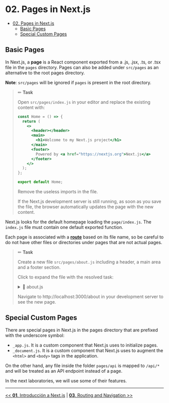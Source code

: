 # 02. Pages in Next.js

- [02. Pages in Next.js](#02-pages-in-nextjs)
  - [Basic Pages](#basic-pages)
  - [Special Custom Pages](#special-custom-pages)

## Basic Pages

In Next.js, a **page** is a React component exported from a .js, .jsx, .ts, or .tsx file in the `pages` directory. Pages can also be added under `src/pages` as an alternative to the root pages directory.

**Note**: `src/pages` will be ignored if `pages` is present in the root directory.

> ✏ **Task**
>
> Open `src/pages/index.js` in your editor and replace the existing content with:
>
> ```jsx
> const Home = () => {
>   return (
>     <>
>       <header></header>
>       <main>
>         <h1>Welcome to my Next.js project</h1>
>       </main>
>       <footer>
>         Powered by <a href="https://nextjs.org">Next.js</a>
>       </footer>
>     </>
>   );
> };
>
> export default Home;
> ```
>
> Remove the useless imports in the file.
>
> If the Next.js development server is still running, as soon as you save the file, the browser automatically updates the page with the new content.

Next.js looks for the default homepage loading the `page/index.js`. The `index.js` file must contain one default exported function.

Each page is associated with a [**route**](../03-routing-and-navigation) based on its file name, so be careful to do not have other files or directories under pages that are not actual pages.

> ✏ **Task**
>
> Create a new file `src/pages/about.js` including a header, a main area and a footer section.
>
> Click to expand the file with the resolved task:
>
> <details>
>  <summary>📄 about.js</summary>
>
> ```jsx
> export default function About() {
>   return (
>     <>
>       <header></header>
>       <main>
>         <h1>About us</h1>
>         <h2>This is a starter Next.js project</h2>
>         <p>A hands-on laboratory to start working with Next.js</p>
>       </main>
>       <footer>
>         Powered by <a href="https://nextjs.org">Next.js</a>
>       </footer>
>     </>
>   );
> }
> ```
>
> </details>
>
> Navigate to http://localhost:3000/about in your development server to see the new page.

## Special Custom Pages

There are special pages in Next.js in the pages directory that are prefixed with the underscore symbol:

- `_app.js`. It is a custom component that Next.js uses to initialize pages.
- `_document.js`. It is a custom component that Next.js uses to augment the `<html>` and `<body>` tags in the application.

On the other hand, any file inside the folder `pages/api` is mapped to `/api/*` and will be treated as an API endpoint instead of a page.

In the next laboratories, we will use some of their features.

---

[<< **01**. Introducción a Next.js](../01-introduction) | [**03**. Routing and Navigation >>](../03-routing)

